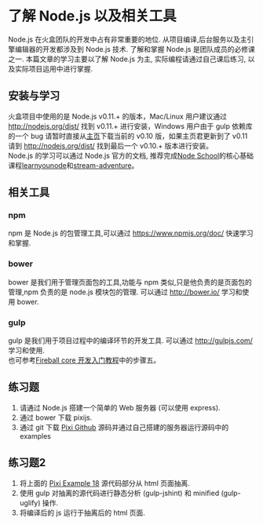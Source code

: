 # 了解 Node.js 以及相关工具

Node.js 在火盒团队的开发中占有非常重要的地位. 从项目编译,后台服务以及主引擎编辑器的开发都涉及到 Node.js 技术.
了解和掌握 Node.js 是团队成员的必修课之一. 本篇文章的学习主要以了解 Node.js 为主, 实际编程请通过自己课后练习,
以及实际项目运用中进行掌握.

## 安装与学习

火盒项目中使用的是 Node.js v0.11.+ 的版本，Mac/Linux 用户建议通过 http://nodejs.org/dist/ 找到 v0.11.+ 进行安装，Windows 用户由于 gulp 依赖库的一个 bug 请暂时直接从[主页](http://nodejs.org)下载当前的 v0.10 版，如果主页君更新到了 v0.11 请到 http://nodejs.org/dist/ 找到最后一个 v0.10.+ 版本进行安装。  
Node.js 的学习可以通过 Node.js 官方的文档, 推荐完成[Node School](http://nodeschool.io/)的核心基础课程[learnyounode](https://www.github.com/rvagg/learnyounode)和[stream-adventure](https://www.github.com/substack/stream-adventure)。

## 相关工具

### npm

npm 是 Node.js 的包管理工具,可以通过 https://www.npmjs.org/doc/ 快速学习和掌握.

### bower

bower 是我们用于管理页面包的工具,功能与 npm 类似,只是他负责的是页面包的管理,npm 负责的是 node.js 模块包的管理.
可以通过 http://bower.io/ 学习和使用 bower.

### gulp

gulp 是我们用于项目过程中的编译环节的开发工具. 可以通过 http://gulpjs.com/ 学习和使用.  
也可参考[Fireball core 开发入门教程](https://tower.im/projects/5ddd2d4f1bc24ef58b6fb66a53190150/messages/3ad888e2e0d34b559c25a7eca852d458/)中的步骤五。

## 练习题

 1. 请通过 Node.js 搭建一个简单的 Web 服务器 (可以使用 express).
 1. 通过 bower 下载 pixijs.
 1. 通过 git 下载 [Pixi Github](https://github.com/GoodBoyDigital/pixi.js) 源码并通过自己搭建的服务器运行源码中的 examples

## 练习题2

 1. 将上面的 [Pixi Example 18](http://www.pixijs.com/examples/) 源代码部分从 html 页面抽离.
 1. 使用 gulp 对抽离的源代码进行静态分析 (gulp-jshint) 和 minified (gulp-uglify) 操作.
 1. 将编译后的 js 运行于抽离后的 html 页面.
